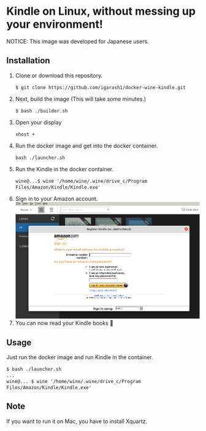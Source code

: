 # Kindle on Linux, without messing up your environment!

NOTICE: This image was developed for Japanese users.

## Installation

1. Clone or download this repository.
    ```shell
    $ git clone https://github.com/igarash1/docker-wine-kindle.git
    ```
1. Next, build the image (This will take some minutes.)
    ```shell
    $ bash ./builder.sh
    ``` 
1. Open your display
    ```shell
    xhost +
    ```
1. Run the docker image and get into the docker container.
    ```shell
    bash ./launcher.sh
    ```
1. Run the Kindle in the docker container.
    ```shell
    wine@...$ wine '/home/wine/.wine/drive_c/Program Files/Amazon/Kindle/Kindle.exe'
    ```
1.  Sign in to your Amazon account.
    ![](images/kindle_sign_in.png)
1. You can now read your Kindle books :tada:

## Usage

Just run the docker image and run Kindle in the container.
```shell
$ bash ./launcher.sh
...
wine@... $ wine '/home/wine/.wine/drive_c/Program Files/Amazon/Kindle/Kindle.exe'
```

## Note
If you want to run it on Mac, you have to install Xquartz.